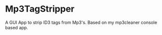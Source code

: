Mp3TagStripper
==============

A GUI App to strip ID3 tags from Mp3's. Based on my mp3cleaner console based app.
